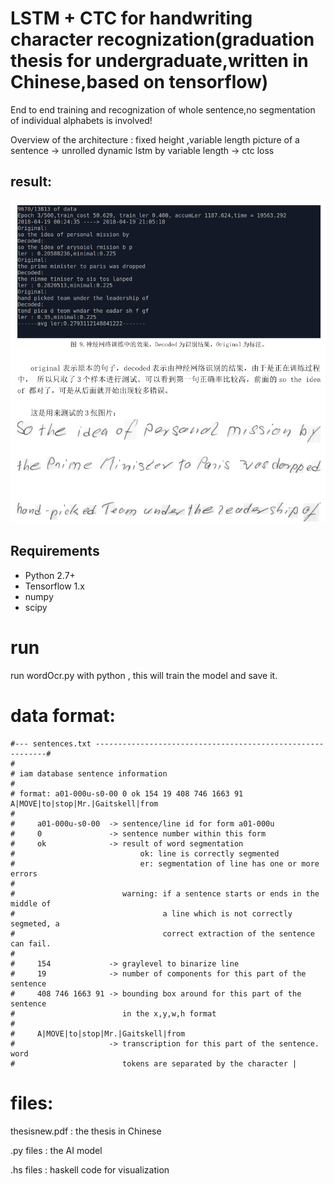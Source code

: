 # LSTM + CTC for handwriting character recognization(graduation thesis for undergraduate,written in Chinese,based on tensorflow)

End to end training and recognization of whole sentence,no segmentation of individual alphabets is involved!

Overview of the architecture : fixed height ,variable length picture of a sentence  -> unrolled dynamic lstm by variable length -> ctc loss

## result:

![result](https://raw.githubusercontent.com/doofin/ocr/master/ocrResult.png?token=ABOC6CLFIU7FR4VZLR6J7O27X5T44)


## Requirements

- Python 2.7+
- Tensorflow 1.x
- numpy
- scipy

# run

run wordOcr.py  with python , this will train the model and save it.

# data format:

    #--- sentences.txt -----------------------------------------------------------#
    #
    # iam database sentence information
    #
    # format: a01-000u-s0-00 0 ok 154 19 408 746 1663 91 A|MOVE|to|stop|Mr.|Gaitskell|from
    #
    #     a01-000u-s0-00  -> sentence/line id for form a01-000u
    #     0               -> sentence number within this form
    #     ok              -> result of word segmentation
    #                            ok: line is correctly segmented
    #                            er: segmentation of line has one or more errors
    #
    #                        warning: if a sentence starts or ends in the middle of
    #                                 a line which is not correctly segmeted, a
    #                                 correct extraction of the sentence can fail.
    #
    #     154             -> graylevel to binarize line
    #     19              -> number of components for this part of the sentence
    #     408 746 1663 91 -> bounding box around for this part of the sentence
    #                        in the x,y,w,h format
    #
    #     A|MOVE|to|stop|Mr.|Gaitskell|from
    #                     -> transcription for this part of the sentence. word
    #                        tokens are separated by the character |
    
# files:

thesisnew.pdf : the thesis in Chinese

.py files : the AI model 

.hs files : haskell code for visualization
